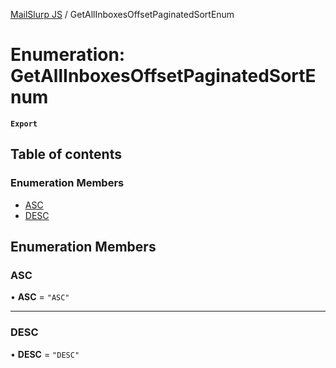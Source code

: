 [MailSlurp JS](../README.md) / GetAllInboxesOffsetPaginatedSortEnum

# Enumeration: GetAllInboxesOffsetPaginatedSortEnum

**`Export`**

## Table of contents

### Enumeration Members

- [ASC](GetAllInboxesOffsetPaginatedSortEnum.md#asc)
- [DESC](GetAllInboxesOffsetPaginatedSortEnum.md#desc)

## Enumeration Members

### ASC

• **ASC** = ``"ASC"``

___

### DESC

• **DESC** = ``"DESC"``
